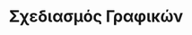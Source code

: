 ---
layout: slides
title: Σχεδιασμός Γραφικών
image_url: /images/photoshop.jpg
caption: Ο Σχεδιασμός Γραφικών αναφέρεται σε μια σειρά καλλιτεχνικών και επαγγελματικών ειδικοτήτων που επικεντρώνονται στην οπτική επικοινωνία και την παρουσίαση. Διάφορες μέθοδοι χρησιμοποιούνται για να δημιουργήσουν και να συνδυάσουν τα σύμβολα, εικόνες και λέξεις για να δημιουργήσουν μια οπτική αναπαράσταση των ιδεών.
slides:
  - photoshop
  - sketchpad-drafting
  - sketchpad-interaction
  - blender
---